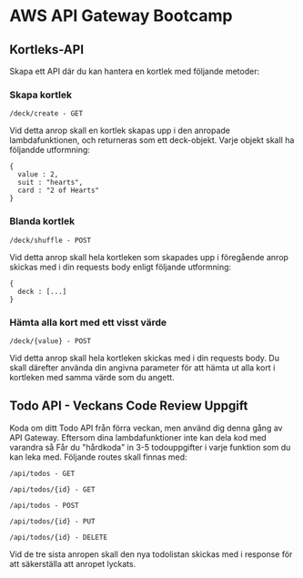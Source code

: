 # AWS API Gateway Bootcamp

## Kortleks-API
Skapa ett API där du kan hantera en kortlek med följande metoder:

### Skapa kortlek

```
/deck/create - GET
```

Vid detta anrop skall en kortlek skapas upp i den anropade lambdafunktionen, och returneras som ett deck-objekt. Varje objekt skall ha följandde utformning:

```
{
  value : 2,
  suit : "hearts",
  card : "2 of Hearts"
}
```

### Blanda kortlek

```
/deck/shuffle - POST
```

Vid detta anrop skall hela kortleken som skapades upp i föregående anrop skickas med i din requests body enligt följande utformning:

```
{
  deck : [...]
}
```

### Hämta alla kort med ett visst värde

```
/deck/{value} - POST
```

Vid detta anrop skall hela kortleken skickas med i din requests body. Du skall därefter använda din angivna parameter för att hämta ut alla kort i kortleken med samma värde som du angett.

## Todo API - Veckans Code Review Uppgift
Koda om ditt Todo API från förra veckan, men använd dig denna gång av API Gateway. Eftersom dina lambdafunktioner inte kan dela kod med varandra så Får du "hårdkoda" in 3-5 todouppgifter i varje funktion som du kan leka med. Följande routes skall finnas med:

```
/api/todos - GET
```

```
/api/todos/{id} - GET
```

```
/api/todos - POST
```

```
/api/todos/{id} - PUT
```

```
/api/todos/{id} - DELETE
```

Vid de tre sista anropen skall den nya todolistan skickas med i response för att säkerställa att anropet lyckats.

